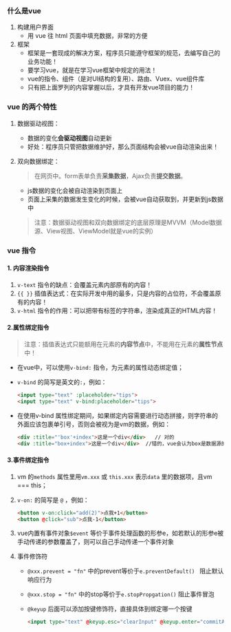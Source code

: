 ### 什么是vue

1. 构建用户界面
   + 用 vue 往 html 页面中填充数据，非常的方便
2. 框架
   + 框架是一套现成的解决方案，程序员只能遵守框架的规范，去编写自己的业务功能！
   + 要学习vue，就是在学习vue框架中规定的用法！
   + vue的指令、组件（是对UI结构的复用）、路由、Vuex、vue组件库
   + 只有把上面罗列的内容掌握以后，才具有开发vue项目的能力！

### vue 的两个特性

1. 数据驱动视图：
   + 数据的变化**会驱动视图**自动更新
   + 好处：程序员只管把数据维护好，那么页面结构会被vue自动渲染出来！

2. 双向数据绑定：

   >在网页中。form表单负责**采集数据**，Ajax负责**提交数据**。  

   + js数据的变化会被自动渲染到页面上
   + 页面上采集的数据发生变化的时候，会被vue自动获取到，并更新到js数据中
   
   > 注意：数据驱动视图和双向数据绑定的底层原理是MVVM（Model数据源、View视图、ViewModel就是vue的实例）

### vue 指令

#### 1. 内容渲染指令

1. `v-text` 指令的缺点：会覆盖元素内部原有的内容！
2. `{{ }}` 插值表达式：在实际开发中用的最多，只是内容的占位符，不会覆盖原有的内容！
3. `v-html` 指令的作用：可以把带有标签的字符串，渲染成真正的HTML内容！

#### 2.属性绑定指令

> 注意：插值表达式只能额用在元素的**内容节点**中，不能用在元素的**属性节点**中！

+ 在vue中，可以使用`v-bind:` 指令，为元素的属性动态绑定值；

+ `v-bind` 的简写是英文的`:`，例如：

  ```html
  <input type="text" :placeholder="tips">
  <input type="text" v-bind:placeholder="tips">
  ```

+ 在使用v-bind 属性绑定期间，如果绑定内容需要进行动态拼接，则字符串的外面应该包裹单引号，否则会被视为是vm的数据，例如：

  ```html
  <div :title="'box'+index">这是一个div</div>   // 对的
  <div :title="box+index">这是一个div</div>  //错的，vue会认为box是数据源的一个数据
  ```




#### 3.事件绑定指令

1. vm 的`methods` 属性里用`vm.xxx` 或 `this.xxx` 表示`data` 里的数据项，且vm === this；

2. `v-on:`  的简写是 `@` ，例如：

   ```html
   <button v-on:click="add(2)">点我+1</button>
   <button @click="sub">点我-1</button>
   ```

3. vue内置有事件对象`$event` 等价于事件处理函数的形参e，如若默认的形参e被手动传递的参数覆盖了，则可以自己手动传递一个事件对象

4. 事件修饰符

   + `@xxx.prevent = "fn"` 中的prevent等价于`e.preventDefault() ` 阻止默认响应行为

   + `@xxx.stop = "fn"` 中的stop等价于`e.stopPropgation()` 阻止事件冒泡

   + `@keyup` 后面可以添加按键修饰符，直接具体到绑定哪一个按键
     ```html
     <input type="text" @keyup.esc="clearInput" @keyup.enter="commitAjax">
     ```

     

 

